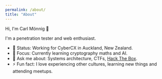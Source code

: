 ```yaml
---
permalink: /about/
title: "About"
---
```


Hi, I'm Carl Mönnig 👋

I'm a penetration tester and web enthusiast.

- 🔭 Status: Working for CyberCX in Auckland, New Zealand.
- 🌱 Focus: Currently learning cryptography maths and AI.
- 💬 Ask me about: Systems architecture, CTFs, [Hack The Box](https://hackthebox.eu/).
- ⚡ Fun fact: I love experiencing other cultures, learning new things and attending meetups.
